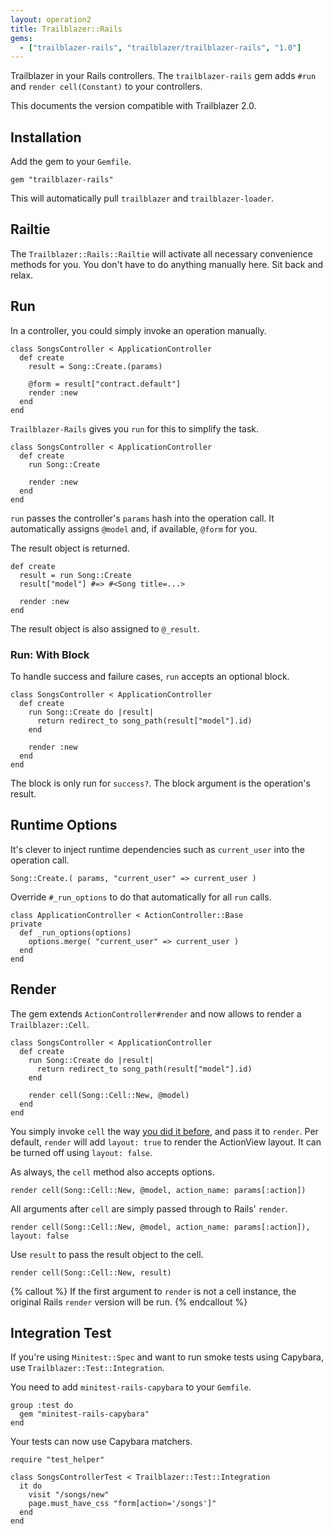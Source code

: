 ```yaml
---
layout: operation2
title: Trailblazer::Rails
gems:
  - ["trailblazer-rails", "trailblazer/trailblazer-rails", "1.0"]
---
```


Trailblazer in your Rails controllers. The `trailblazer-rails` gem adds `#run` and `render cell(Constant)` to your controllers.

This documents the version compatible with Trailblazer 2.0.

## Installation

Add the gem to your `Gemfile`.

    gem "trailblazer-rails"

This will automatically pull `trailblazer` and `trailblazer-loader`.

## Railtie

The `Trailblazer::Rails::Railtie` will activate all necessary convenience methods for you. You don't have to do anything manually here. Sit back and relax.

## Run

In a controller, you could simply invoke an operation manually.

    class SongsController < ApplicationController
      def create
        result = Song::Create.(params)

        @form = result["contract.default"]
        render :new
      end
    end

`Trailblazer-Rails` gives you `run` for this to simplify the task.

    class SongsController < ApplicationController
      def create
        run Song::Create

        render :new
      end
    end

`run` passes the controller's `params` hash into the operation call. It automatically assigns `@model` and, if available, `@form` for you.

The result object is returned.

    def create
      result = run Song::Create
      result["model"] #=> #<Song title=...>

      render :new
    end

The result object is also assigned to `@_result`.

### Run: With Block

To handle success and failure cases, `run` accepts an optional block.

    class SongsController < ApplicationController
      def create
        run Song::Create do |result|
          return redirect_to song_path(result["model"].id)
        end

        render :new
      end
    end

The block is only run for `success?`. The block argument is the operation's result.

## Runtime Options

It's clever to inject runtime dependencies such as `current_user` into the operation call.

    Song::Create.( params, "current_user" => current_user )


Override `#_run_options` to do that automatically for all `run` calls.

    class ApplicationController < ActionController::Base
    private
      def _run_options(options)
        options.merge( "current_user" => current_user )
      end
    end

## Render

The gem extends `ActionController#render` and now allows to render a `Trailblazer::Cell`.

    class SongsController < ApplicationController
      def create
        run Song::Create do |result|
          return redirect_to song_path(result["model"].id)
        end

        render cell(Song::Cell::New, @model)
      end
    end

You simply invoke `cell` the way [you did it before](/gems/cells/trailblazer.html#invocation), and pass it to `render`. Per default, `render` will add `layout: true` to render the ActionView layout. It can be turned off using `layout: false`.

As always, the `cell` method also accepts options.

    render cell(Song::Cell::New, @model, action_name: params[:action])

All arguments after `cell` are simply passed through to Rails' `render`.

    render cell(Song::Cell::New, @model, action_name: params[:action]), layout: false

Use `result` to pass the result object to the cell.

    render cell(Song::Cell::New, result)

{% callout %}
If the first argument to `render` is not a cell instance, the original Rails `render` version will be run.
{% endcallout %}



<!--
## Expose

Use `expose` to pass specified properties from the `result` object directly to the cell.

    render cell( Song::Cell::New, expose(["model", "contract.default"]) )

The `expose` method will create an intermediate object with readers for you.

    value = expose(["model", "contract.default"])
    value["model"] #=> #<Song title=... >
    value.model    #=> #<Song title=... >

This object is now passed to the cell as the `model`.

A common way to call this is using `%w{}`.

    render cell( Song::Cell::New, expose(%w{model contract.default}) )

Additional options to present can be passed as a hash.

    render cell( Song::Cell::New, expose(%w{model contract.default}, artist: Artist.last) )
 -->


## Integration Test

If you're using `Minitest::Spec` and want to run smoke tests using Capybara, use `Trailblazer::Test::Integration`.

You need to add `minitest-rails-capybara` to your `Gemfile`.

    group :test do
      gem "minitest-rails-capybara"
    end

Your tests can now use Capybara matchers.

    require "test_helper"

    class SongsControllerTest < Trailblazer::Test::Integration
      it do
        visit "/songs/new"
        page.must_have_css "form[action='/songs']"
      end
    end
